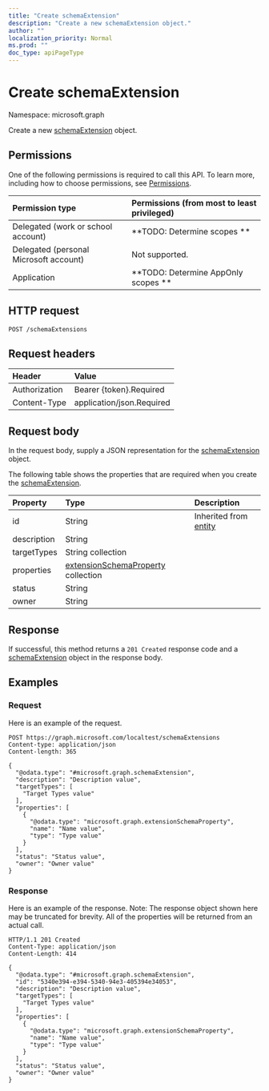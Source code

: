 ```yaml
---
title: "Create schemaExtension"
description: "Create a new schemaExtension object."
author: ""
localization_priority: Normal
ms.prod: ""
doc_type: apiPageType
---
```


# Create schemaExtension

Namespace: microsoft.graph

Create a new [schemaExtension](../resources/schemaextension.md) object.

## Permissions
One of the following permissions is required to call this API. To learn more, including how to choose permissions, see [Permissions](/concepts/permissions-reference.md).

|Permission type|Permissions (from most to least privileged)|
|:---|:---|
|Delegated (work or school account)|**TODO: Determine scopes **|
|Delegated (personal Microsoft account)|Not supported.|
|Application|**TODO: Determine AppOnly scopes **|

## HTTP request
<!-- {
  "blockType": "ignored"
}
-->
``` http
POST /schemaExtensions
```

## Request headers
|Header|Value|
|:---|:---|
|Authorization|Bearer {token}.Required|
|Content-Type|application/json.Required|

## Request body
In the request body, supply a JSON representation for the [schemaExtension](../resources/schemaextension.md) object.

The following table shows the properties that are required when you create the [schemaExtension](../resources/schemaextension.md).

|Property|Type|Description|
|:---|:---|:---|
|id|String| Inherited from [entity](../resources/entity.md)|
|description|String||
|targetTypes|String collection||
|properties|[extensionSchemaProperty](../resources/extensionschemaproperty.md) collection||
|status|String||
|owner|String||



## Response
If successful, this method returns a `201 Created` response code and a [schemaExtension](../resources/schemaextension.md) object in the response body.

## Examples

### Request
Here is an example of the request.
<!-- {
  "blockType": "request",
  "name": "create_schemaextension_from_schemaextensions"
}
-->
``` http
POST https://graph.microsoft.com/localtest/schemaExtensions
Content-type: application/json
Content-length: 365

{
  "@odata.type": "#microsoft.graph.schemaExtension",
  "description": "Description value",
  "targetTypes": [
    "Target Types value"
  ],
  "properties": [
    {
      "@odata.type": "microsoft.graph.extensionSchemaProperty",
      "name": "Name value",
      "type": "Type value"
    }
  ],
  "status": "Status value",
  "owner": "Owner value"
}
```

### Response
Here is an example of the response. Note: The response object shown here may be truncated for brevity. All of the properties will be returned from an actual call.
<!-- {
  "blockType": "response",
  "truncated": true,
  "@odata.type": "microsoft.graph.schemaextension"
}
-->
``` http
HTTP/1.1 201 Created
Content-Type: application/json
Content-Length: 414

{
  "@odata.type": "#microsoft.graph.schemaExtension",
  "id": "5340e394-e394-5340-94e3-405394e34053",
  "description": "Description value",
  "targetTypes": [
    "Target Types value"
  ],
  "properties": [
    {
      "@odata.type": "microsoft.graph.extensionSchemaProperty",
      "name": "Name value",
      "type": "Type value"
    }
  ],
  "status": "Status value",
  "owner": "Owner value"
}
```

